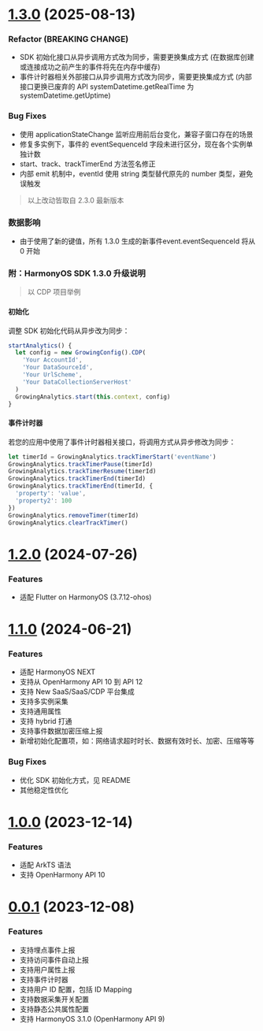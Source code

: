 # [1.3.0](https://github.com/growingio/growingio-sdk-harmonyos/tree/1.3.0) (2025-08-13)

### Refactor (BREAKING CHANGE)

* SDK 初始化接口从异步调用方式改为同步，需要更换集成方式 (在数据库创建或连接成功之前产生的事件将先在内存中缓存)
* 事件计时器相关外部接口从异步调用方式改为同步，需要更换集成方式 (内部接口更换已废弃的 API systemDatetime.getRealTime 为 systemDatetime.getUptime)

### Bug Fixes

* 使用 applicationStateChange 监听应用前后台变化，兼容子窗口存在的场景
* 修复多实例下，事件的 eventSequenceId 字段未进行区分，现在各个实例单独计数
* start、track、trackTimerEnd 方法签名修正
* 内部 emit 机制中，eventId 使用 string 类型替代原先的 number 类型，避免误触发

> 以上改动皆取自 2.3.0 最新版本

### 数据影响

* 由于使用了新的键值，所有 1.3.0 生成的新事件event.eventSequenceId 将从 0 开始

### 附：HarmonyOS SDK 1.3.0 升级说明

> 以 CDP 项目举例

#### 初始化

调整 SDK 初始化代码从异步改为同步：

```typescript
startAnalytics() {
  let config = new GrowingConfig().CDP(
    'Your AccountId',
    'Your DataSourceId',
    'Your UrlScheme',
    'Your DataCollectionServerHost'
  )
  GrowingAnalytics.start(this.context, config)
}
```

#### 事件计时器

若您的应用中使用了事件计时器相关接口，将调用方式从异步修改为同步：

```typescript
let timerId = GrowingAnalytics.trackTimerStart('eventName')
GrowingAnalytics.trackTimerPause(timerId)
GrowingAnalytics.trackTimerResume(timerId)
GrowingAnalytics.trackTimerEnd(timerId)
GrowingAnalytics.trackTimerEnd(timerId, {
  'property': 'value',
  'property2': 100
})
GrowingAnalytics.removeTimer(timerId)
GrowingAnalytics.clearTrackTimer()
```

# [1.2.0](https://github.com/growingio/growingio-sdk-harmonyos/tree/1.2.0) (2024-07-26)

### Features

* 适配 Flutter on HarmonyOS (3.7.12-ohos)

# [1.1.0](https://github.com/growingio/growingio-sdk-harmonyos/tree/1.1.0) (2024-06-21)

### Features

* 适配 HarmonyOS NEXT
* 支持从 OpenHarmony API 10 到 API 12
* 支持 New SaaS/SaaS/CDP 平台集成
* 支持多实例采集
* 支持通用属性
* 支持 hybrid 打通
* 支持事件数据加密压缩上报
* 新增初始化配置项，如：网络请求超时时长、数据有效时长、加密、压缩等等

### Bug Fixes

* 优化 SDK 初始化方式，见 README
* 其他稳定性优化

# [1.0.0](https://github.com/growingio/growingio-sdk-harmonyos/tree/1.0.0) (2023-12-14)

### Features

* 适配 ArkTS 语法
* 支持 OpenHarmony API 10

# [0.0.1](https://github.com/growingio/growingio-sdk-harmonyos/tree/0.0.1) (2023-12-08)

### Features

* 支持埋点事件上报
* 支持访问事件自动上报
* 支持用户属性上报
* 支持事件计时器
* 支持用户 ID 配置，包括 ID Mapping
* 支持数据采集开关配置
* 支持静态公共属性配置
* 支持 HarmonyOS 3.1.0 (OpenHarmony API 9)

